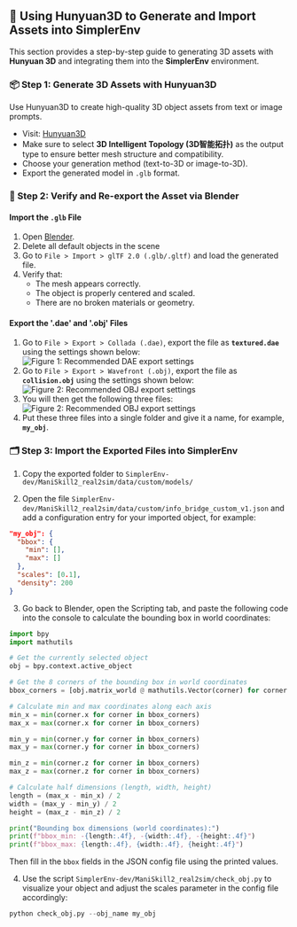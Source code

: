 ## 🧩 Using Hunyuan3D to Generate and Import Assets into SimplerEnv

This section provides a step-by-step guide to generating 3D assets with **Hunyuan 3D** and integrating them into the **SimplerEnv** environment.

### 📦 Step 1: Generate 3D Assets with Hunyuan3D

Use Hunyuan3D to create high-quality 3D object assets from text or image prompts.

- Visit: [Hunyuan3D](https://3d.tencent.com/hunyuan)
- Make sure to select **3D Intelligent Topology (3D智能拓扑)** as the output type to ensure better mesh structure and compatibility.
- Choose your generation method (text-to-3D or image-to-3D).
- Export the generated model in `.glb` format.

### 🧰 Step 2: Verify and Re-export the Asset via Blender

#### Import the `.glb` File
1. Open [Blender](https://www.blender.org/).
2. Delete all default objects in the scene
3. Go to `File > Import > glTF 2.0 (.glb/.gltf)` and load the generated file.
4. Verify that:
    - The mesh appears correctly.
    - The object is properly centered and scaled.
    - There are no broken materials or geometry.

#### Export the '.dae' and '.obj' Files
1. Go to `File > Export > Collada (.dae)`, export the file as **`textured.dae`** using the settings shown below:  
   ![Figure 1: Recommended DAE export settings](path/to/figure1.png)
2. Go to `File > Export > Wavefront (.obj)`, export the file as **`collision.obj`** using the settings shown below:  
   ![Figure 2: Recommended OBJ export settings](path/to/figure2.png)
3. You will then get the following three files:
   ![Figure 2: Recommended OBJ export settings](path/to/figure3.png)
4. Put these three files into a single folder and give it a name, for example, **`my_obj`**. 

### 🗂️ Step 3: Import the Exported Files into SimplerEnv
1. Copy the exported folder to `SimplerEnv-dev/ManiSkill2_real2sim/data/custom/models/`

2. Open the file `SimplerEnv-dev/ManiSkill2_real2sim/data/custom/info_bridge_custom_v1.json` and add a configuration entry for your imported object, for example:
```json
"my_obj": {
  "bbox": {
    "min": [],
    "max": []
  },
  "scales": [0.1],
  "density": 200
}
```
3. Go back to Blender, open the Scripting tab, and paste the following code into the console to calculate the bounding box in world coordinates:
```python
import bpy
import mathutils

# Get the currently selected object
obj = bpy.context.active_object

# Get the 8 corners of the bounding box in world coordinates
bbox_corners = [obj.matrix_world @ mathutils.Vector(corner) for corner in obj.bound_box]

# Calculate min and max coordinates along each axis
min_x = min(corner.x for corner in bbox_corners)
max_x = max(corner.x for corner in bbox_corners)

min_y = min(corner.y for corner in bbox_corners)
max_y = max(corner.y for corner in bbox_corners)

min_z = min(corner.z for corner in bbox_corners)
max_z = max(corner.z for corner in bbox_corners)

# Calculate half dimensions (length, width, height)
length = (max_x - min_x) / 2
width = (max_y - min_y) / 2
height = (max_z - min_z) / 2

print("Bounding box dimensions (world coordinates):")
print(f"bbox_min: -{length:.4f}, -{width:.4f}, -{height:.4f}")
print(f"bbox_max: {length:.4f}, {width:.4f}, {height:.4f}")
```
Then fill in the `bbox` fields in the JSON config file using the printed values.

4. Use the script `SimplerEnv-dev/ManiSkill2_real2sim/check_obj.py` to visualize your object and adjust the scales parameter in the config file accordingly:
```python
python check_obj.py --obj_name my_obj
```





